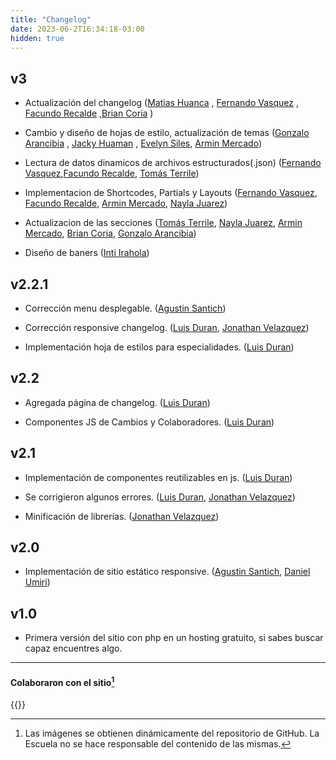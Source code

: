 ```yaml
---
title: "Changelog"
date: 2023-06-2T16:34:18-03:00
hidden: true
---
```

## v3
* Actualización del changelog ([Matias Huanca](#MatiasHuanca) , [Fernando Vasquez]( #FernandoVasquez) , [Facundo Recalde]( #FacundoRecalde) ,[Brian Coria]( #BrianCoria) )

* Cambio y diseño de hojas de estilo, actualización de temas ([Gonzalo Arancibia]( #GonzaloArancibia) , [Jacky Huaman]( #JackyHuaman) , [Evelyn Siles]( #EvelynSiles), [Armin Mercado]( #ArminMercado))

* Lectura de datos dinamicos de archivos estructurados(.json) ([Fernando Vasquez]( #FernandoVasquez),[Facundo Recalde]( #FacundoRecalde), [Tomás Terrile]( #TomasTerrile))

* Implementacion de Shortcodes, Partials y Layouts ([Fernando Vasquez]( #FernandoVasquez), [Facundo Recalde]( #FacundoRecalde), [Armin Mercado]( #ArminMercado), [Nayla Juarez]( #NaylaJuarez))

* Actualizacion de las secciones ([Tomás Terrile]( #TomasTerrile), [Nayla Juarez]( #NaylaJuarez), [Armin Mercado]( #ArminMercado), [Brian Coria]( #BrianCoria), [Gonzalo Arancibia]( #GonzaloArancibia))

* Diseño de baners ([Inti Irahola]( #IntiIrahola))



## v2.2.1
* Corrección menu desplegable. ([Agustin Santich]( #AgustinSantich))

* Corrección responsive changelog. ([Luis Duran](#LuisDuran), [Jonathan Velazquez](#JonathanVelazquez))

* Implementación hoja de estilos para especialidades. ([Luis Duran](#LuisDuran))

## v2.2
* Agregada página de changelog. ([Luis Duran](#LuisDuran))

* Componentes JS de Cambios y Colaboradores. ([Luis Duran](#LuisDuran))

## v2.1
* Implementación de componentes reutilizables en js. ([Luis Duran](#LuisDuran))

* Se corrigieron algunos errores. ([Luis Duran](#LuisDuran), [Jonathan Velazquez](#JonathanVelazquez))

* Minificación de librerías. ([Jonathan Velazquez](#JonathanVelazquez))

## v2.0
* Implementación de sitio estático responsive. ([Agustin Santich]( #AgustinSantich), [Daniel Umiri](#DanielUmiri))

## v1.0
* Primera versión del sitio con php en un hosting gratuito, si sabes buscar capaz encuentres algo.


---
#### Colaboraron con el sitio[^1]

{{<contribuidores>}}


[^1]: Las imágenes se obtienen dinámicamente del repositorio de GitHub. La Escuela no se hace responsable del contenido de las mismas.
